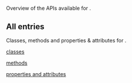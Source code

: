 [
This is a templated file. Adding content to this file may result in it being
reverted. Instead, if you want to place additional content, create an
"overview_content.md" file in `docs/` directory. The Sphinx tool will
pick up on the content and merge the content.
]: #

#

Overview of the APIs available for .

## All entries

Classes, methods and properties & attributes for
.

[classes](https://cloud.google.com/python/docs/reference/connectors/latest/summary_class.html)

[methods](https://cloud.google.com/python/docs/reference/connectors/latest/summary_method.html)

[properties and
attributes](https://cloud.google.com/python/docs/reference/connectors/latest/summary_property.html)
